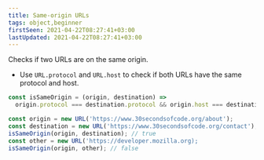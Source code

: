 ```yaml
---
title: Same-origin URLs
tags: object,beginner
firstSeen: 2021-04-22T08:27:41+03:00
lastUpdated: 2021-04-22T08:27:41+03:00
---
```


Checks if two URLs are on the same origin.

- Use `URL.protocol` and `URL.host` to check if both URLs have the same protocol and host.

```js
const isSameOrigin = (origin, destination) =>
  origin.protocol === destination.protocol && origin.host === destination.host;
```

```js
const origin = new URL('https://www.30secondsofcode.org/about');
const destination = new URL('https://www.30secondsofcode.org/contact');
isSameOrigin(origin, destination); // true
const other = new URL('https://developer.mozilla.org);
isSameOrigin(origin, other); // false
```
